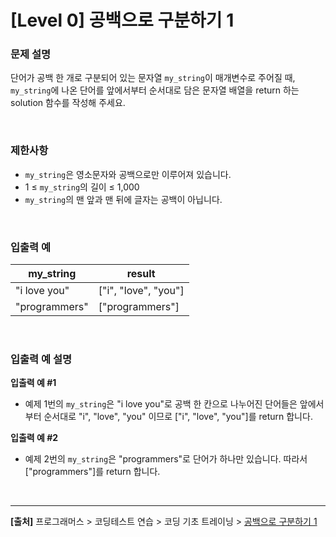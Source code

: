 # [Level 0] 공백으로 구분하기 1

### 문제 설명
단어가 공백 한 개로 구분되어 있는 문자열 `my_string`이 매개변수로 주어질 때, `my_string`에 나온 단어를 앞에서부터 순서대로 담은 문자열 배열을 return 하는 solution 함수를 작성해 주세요.

<br>

### 제한사항
* `my_string`은 영소문자와 공백으로만 이루어져 있습니다.
* 1 ≤ `my_string`의 길이 ≤ 1,000
* `my_string`의 맨 앞과 맨 뒤에 글자는 공백이 아닙니다.

<br>

### 입출력 예
|my_string|result|
|---------|------|
|"i love you"|["i", "love", "you"]|
|"programmers"|["programmers"]|

<br>

### 입출력 예 설명
**입출력 예 #1**
* 예제 1번의 `my_string`은 "i love you"로 공백 한 칸으로 나누어진 단어들은 앞에서부터 순서대로 "i", "love", "you" 이므로 ["i", "love", "you"]를 return 합니다.

**입출력 예 #2**
* 예제 2번의 `my_string`은 "programmers"로 단어가 하나만 있습니다. 따라서 ["programmers"]를 return 합니다.

<br>

---
**[출처]** 프로그래머스 > 코딩테스트 연습 > 코딩 기초 트레이닝 > [공백으로 구분하기 1](https://school.programmers.co.kr/learn/courses/30/lessons/181869)